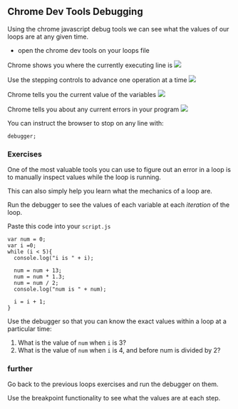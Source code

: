 ## Chrome Dev Tools Debugging

Using the chrome javascript debug tools we can see what the values of our loops are at any given time.

- open the chrome dev tools on your loops file

Chrome shows you where the currently executing line is
![](http://infoheap.com/wp-content/uploads/2013/07/chrome-developer-tools-js-code-break-point.png)

Use the stepping controls to advance one operation at a time
![](http://infoheap.com/wp-content/uploads/2013/07/chrome-developer-tools-in-debug.png)

Chrome tells you the current value of the variables
![](http://commandlinefanatic.com/art041f001.png)

Chrome tells you about any current errors in your program
![](http://commandlinefanatic.com/art041f008.png)

You can instruct the browser to stop on any line with:
```
debugger;
```

### Exercises
One of the most valuable tools you can use to figure out an error in a loop is to manually inspect values while the loop is running.

This can also simply help you learn what the mechanics of a loop are.

Run the debugger to see the values of each variable at each *iteration* of the loop.

Paste this code into your `script.js`

```
var num = 0;
var i =0;
while (i < 5){
  console.log("i is " + i);

  num = num + 13;
  num = num * 1.3;
  num = num / 2;
  console.log("num is " + num);

  i = i + 1;
}
```

Use the debugger so that you can know the exact values within a loop at a particular time:

1. What is the value of `num` when `i` is 3?
1. What is the value of `num` when `i` is 4, and before num is divided by 2?

### further
Go back to the previous loops exercises and run the debugger on them.

Use the breakpoint functionality to see what the values are at each step.
